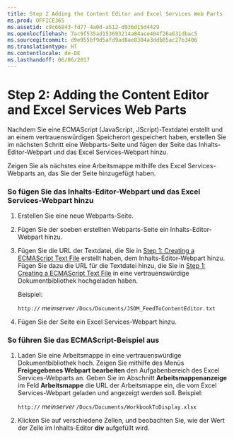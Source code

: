 ```yaml
---
title: Step 2 Adding the Content Editor and Excel Services Web Parts
ms.prod: OFFICE365
ms.assetid: c9c66843-fd77-4a0d-a512-d936d15d4429
ms.openlocfilehash: 7ac9f535ad153693214a84ace404f26a631dbac5
ms.sourcegitcommit: d9e955bf9d5afd9ad8ae8304a3ddb85ac27b3406
ms.translationtype: HT
ms.contentlocale: de-DE
ms.lasthandoff: 06/06/2017
---
```

# <a name="step-2-adding-the-content-editor-and-excel-services-web-parts"></a>Step 2: Adding the Content Editor and Excel Services Web Parts

Nachdem Sie eine ECMAScript (JavaScript, JScript)-Textdatei erstellt und an einem vertrauenswürdigen Speicherort gespeichert haben, erstellen Sie im nächsten Schritt eine Webparts-Seite und fügen der Seite das Inhalts-Editor-Webpart und das Excel Services-Webpart hinzu. 
  
    
    

Zeigen Sie als nächstes eine Arbeitsmappe mithilfe des Excel Services-Webparts an, das Sie der Seite hinzugefügt haben. 
### <a name="to-add-the-content-editor-web-part-and-the-excel-services-web-part"></a>So fügen Sie das Inhalts-Editor-Webpart und das Excel Services-Webpart hinzu


1. Erstellen Sie eine neue Webparts-Seite. 
    
  
2. Fügen Sie der soeben erstellten Webparts-Seite ein Inhalts-Editor-Webpart hinzu.
    
  
3. Fügen Sie die URL der Textdatei, die Sie in  [Step 1: Creating a ECMAScript Text File](step-1-creating-a-ecmascript-text-file) erstellt haben, dem Inhalts-Editor-Webpart hinzu. Fügen Sie dazu die URL für die Textdatei hinzu, die Sie in [Step 1: Creating a ECMAScript Text File](step-1-creating-a-ecmascript-text-file) in eine vertrauenswürdige Dokumentbibliothek hochgeladen haben. 
    
    Beispiel: 
    
     `http://` _meinserver_ `/Docs/Documents/JSOM_FeedToContentEditor.txt`
    
  
4. Fügen Sie der Seite ein Excel Services-Webpart hinzu.
    
  

### <a name="to-run-the-ecmascript-sample"></a>So führen Sie das ECMAScript-Beispiel aus


1. Laden Sie eine Arbeitsmappe in eine vertrauenswürdige Dokumentbibliothek hoch. Zeigen Sie mithilfe des Menüs **Freigegebenes Webpart bearbeiten** den Aufgabenbereich des Excel Services-Webparts an. Geben Sie im Abschnitt **Arbeitsmappenanzeige** im Feld **Arbeitsmappe** die URL der Arbeitsmappe ein, die vom Excel Services-Webpart geladen und angezeigt werden soll. Beispiel:
    
     `http://` _meinserver_ `/Docs/Documents/WorkbookToDisplay.xlsx`
    
  
2. Klicken Sie auf verschiedene Zellen, und beobachten Sie, wie der Wert der Zelle im Inhalts-Editor **div** aufgefüllt wird. 
    
  

